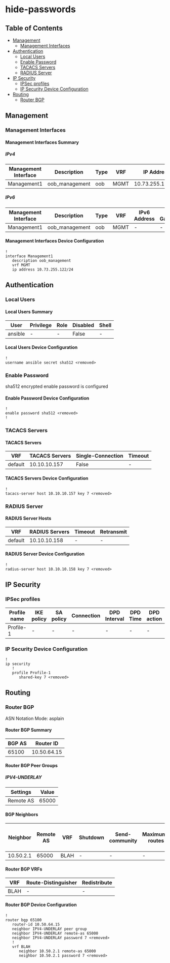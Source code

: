 # hide-passwords

## Table of Contents

- [Management](#management)
  - [Management Interfaces](#management-interfaces)
- [Authentication](#authentication)
  - [Local Users](#local-users)
  - [Enable Password](#enable-password)
  - [TACACS Servers](#tacacs-servers)
  - [RADIUS Server](#radius-server)
- [IP Security](#ip-security)
  - [IPSec profiles](#ipsec-profiles)
  - [IP Security Device Configuration](#ip-security-device-configuration)
- [Routing](#routing)
  - [Router BGP](#router-bgp)

## Management

### Management Interfaces

#### Management Interfaces Summary

##### IPv4

| Management Interface | Description | Type | VRF | IP Address | Gateway |
| -------------------- | ----------- | ---- | --- | ---------- | ------- |
| Management1 | oob_management | oob | MGMT | 10.73.255.122/24 | 10.73.255.2 |

##### IPv6

| Management Interface | Description | Type | VRF | IPv6 Address | IPv6 Gateway |
| -------------------- | ----------- | ---- | --- | ------------ | ------------ |
| Management1 | oob_management | oob | MGMT | - | - |

#### Management Interfaces Device Configuration

```eos
!
interface Management1
   description oob_management
   vrf MGMT
   ip address 10.73.255.122/24
```

## Authentication

### Local Users

#### Local Users Summary

| User | Privilege | Role | Disabled | Shell |
| ---- | --------- | ---- | -------- | ----- |
| ansible | - | - | False | - |

#### Local Users Device Configuration

```eos
!
username ansible secret sha512 <removed>
```

### Enable Password

sha512 encrypted enable password is configured

#### Enable Password Device Configuration

```eos
!
enable password sha512 <removed>
!
```

### TACACS Servers

#### TACACS Servers

| VRF | TACACS Servers | Single-Connection | Timeout |
| --- | -------------- | ----------------- | ------- |
| default | 10.10.10.157 | False | - |

#### TACACS Servers Device Configuration

```eos
!
tacacs-server host 10.10.10.157 key 7 <removed>
```

### RADIUS Server

#### RADIUS Server Hosts

| VRF | RADIUS Servers | Timeout | Retransmit |
| --- | -------------- | ------- | ---------- |
| default | 10.10.10.158 | - | - |

#### RADIUS Server Device Configuration

```eos
!
radius-server host 10.10.10.158 key 7 <removed>
```

## IP Security

### IPSec profiles

| Profile name | IKE policy | SA policy | Connection | DPD Interval | DPD Time | DPD action | Mode | Flow Parallelization |
| ------------ | ---------- | ----------| ---------- | ------------ | -------- | ---------- | ---- | -------------------- |
| Profile-1 | - | - | - | - | - | - | - | - |

### IP Security Device Configuration

```eos
!
ip security
   !
   profile Profile-1
      shared-key 7 <removed>
```

## Routing

### Router BGP

ASN Notation Mode: asplain

#### Router BGP Summary

| BGP AS | Router ID |
| ------ | --------- |
| 65100 | 10.50.64.15 |

#### Router BGP Peer Groups

##### IPV4-UNDERLAY

| Settings | Value |
| -------- | ----- |
| Remote AS | 65000 |

#### BGP Neighbors

| Neighbor | Remote AS | VRF | Shutdown | Send-community | Maximum-routes | Allowas-in | BFD | RIB Pre-Policy Retain | Route-Reflector Client | Passive | TTL Max Hops |
| -------- | --------- | --- | -------- | -------------- | -------------- | ---------- | --- | --------------------- | ---------------------- | ------- | ------------ |
| 10.50.2.1 | 65000 | BLAH | - | - | - | - | - | - | - | - |

#### Router BGP VRFs

| VRF | Route-Distinguisher | Redistribute |
| --- | ------------------- | ------------ |
| BLAH | - | - |

#### Router BGP Device Configuration

```eos
!
router bgp 65100
   router-id 10.50.64.15
   neighbor IPV4-UNDERLAY peer group
   neighbor IPV4-UNDERLAY remote-as 65000
   neighbor IPV4-UNDERLAY password 7 <removed>
   !
   vrf BLAH
      neighbor 10.50.2.1 remote-as 65000
      neighbor 10.50.2.1 password 7 <removed>
```
